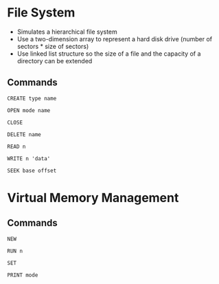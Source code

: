 # File System
* Simulates a hierarchical file system
* Use a two-dimension array to represent a hard disk drive (number of sectors * size of sectors)
* Use linked list structure so the size of a file and the capacity of a directory can be extended
## Commands
```
CREATE type name
```
```
OPEN mode name
```
```
CLOSE
```
```
DELETE name
```
```
READ n
```
```
WRITE n 'data'
```
```
SEEK base offset
```
# Virtual Memory Management
## Commands
```
NEW
```
```
RUN n
```
```
SET
```
```
PRINT mode
```
